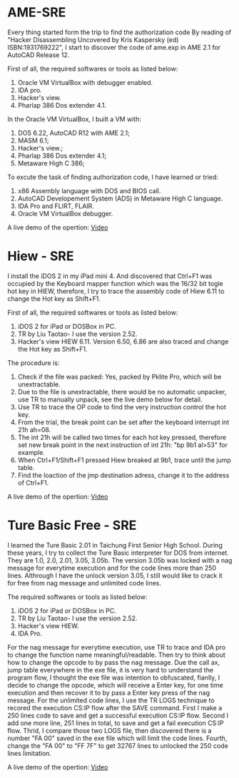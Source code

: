 # AME-SRE

Every thing started form the trip to find the authorization code
By reading of "Hacker Disassembling Uncovered by Kris Kaspersky (ed) ISBN:1931769222", I start to discover the code of ame.exp in AME 2.1 for AutoCAD Release 12.

First of all, the required softwares or tools as listed below:
1. Oracle VM VirtualBox with debugger enabled.
1. IDA pro.
1. Hacker's view.
1. Pharlap 386 Dos extender 4.1.

In the Oracle VM VirtualBox, I built a VM with:
  1. DOS 6.22, AutoCAD R12 with AME 2.1;
  1. MASM 6.1;
  1. Hacker's view.;
  1. Pharlap 386 Dos extender 4.1;
  1. Metaware High C 386;

To excute the task of finding authorization code, I have learned or tried:
  1. x86 Assembly language with DOS and BIOS call.
  1. AutoCAD Developement System (ADS) in Metaware High C language.
  1. IDA Pro and FLIRT, FLAIR.
  1. Oracle VM VirtualBox debugger.

A live demo of the opertion: [Video](https://youtu.be/256guFYcyAA)

# Hiew - SRE

I install the iDOS 2 in my iPad mini 4. And discovered that Ctrl+F1 was occupied by the Keyboard mapper function which was the 16/32 bit togle hot key in HIEW, therefore, I try to trace the assembly code of Hiew 6.11 to change the Hot key as Shift+F1. 

First of all, the required softwares or tools as listed below:
1. iDOS 2 for iPad or DOSBox in PC.
1. TR by Liu Taotao- I use the version 2.52.
1. Hacker's view HIEW 6.11. Version 6.50, 6.86 are also traced and change the Hot key as Shift+F1.

The procedure is:

  1. Check if the file was packed: Yes, packed by Pklite Pro, which will be unextractable.
  1. Due to the file is unextractable, there would be no automatic unpacker, use TR to manually unpack, see the live demo below for detail.
  1. Use TR to trace the OP code to find the very instruction control the hot key.
  1. From the trial, the break point can be set after the keyboard interrupt int 21h ah=08.
  1. The int 21h will be called two times for each hot key pressed, therefore set new break point in the next instruction of int 21h: "bp 9b1 al>53" for example.
  1. When Ctrl+F1/Shift+F1 pressed Hiew breaked at 9b1, trace until the jump table. 
  1. Find the loaction of the jmp destination adress, change it to the address of Ctrl+F1.

A live demo of the opertion: [Video](https://youtu.be/256guFYcyAA)


# Ture Basic Free - SRE

I learned the Ture Basic 2.01 in Taichung First Senior High School. During these years, I try to collect the Ture Basic interpreter for DOS  from internet. They are 1.0, 2.0, 2.01, 3.05, 3.05b.
The version 3.05b was locked with a nag message for everytime execution and for the code lines more than 250 lines. Althrough I have the unlock version 3.05, I still would like to crack it for free from nag message and unlimited code lines.

The required softwares or tools as listed below:
1. iDOS 2 for iPad or DOSBox in PC.
1. TR by Liu Taotao- I use the version 2.52.
1. Hacker's view HIEW.
1. IDA Pro.

For the nag message for everytime execution, use TR to trace and IDA pro to change the function name meaningful/readable. Then try to think about how to change the opcode to by pass the nag message. Due the call ax, jump table everywhere in the exe file, it is very hard to understand the program flow, I thought the exe file was intention to obfuscated, fianlly, I decide to change the opcode, which will receive a Enter key, for one time execution and then recover it to by pass a Enter key press of the nag message.
For the unlimited code lines, I use the TR LOGS technique to recored the execution CS:IP flow after the SAVE command. First I make a 250 lines code to save and get a successful execution CS:IP flow. Second I add one more line, 251 lines in total, to save and get a fail execution CS:IP flow. Thrid, I compare those two LOGS file, then discovered there is a number "FA 00" saved in the exe file which will limit the code lines. Fourth, change the "FA 00" to "FF 7F" to get 32767 lines to unlocked the 250 code lines limitation.

A live demo of the opertion: [Video](https://youtu.be/256guFYcyAA)

